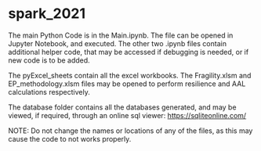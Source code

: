 # spark_2021

The main Python Code is in the Main.ipynb. The file can be opened in Jupyter Notebook, and executed. 
The other two .ipynb files contain additional helper code, that may be accessed if debugging is needed, or if new code is to be added.

The pyExcel_sheets contain all the excel workbooks. 
The Fragility.xlsm and EP_methodology.xlsm files may be opened to perform resilience and AAL calculations respectively.

The database folder contains all the databases generated, and may be viewed, if required, through an online sql viewer: https://sqliteonline.com/

NOTE: Do not change the names or locations of any of the files, as this may cause the code to not works properly.
